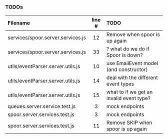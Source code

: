 ### TODOs
| Filename | line # | TODO
|:------|:------:|:------
| services/spoor.server.services.js | 12 | Remove when spoor is up again
| services/spoor.server.services.js | 33 | ? what do we do if Spoor is down?
| utils/eventParser.server.utils.js | 10 | use EmailEvent model (and constructor)
| utils/eventParser.server.utils.js | 14 | deal with the different event types
| utils/eventParser.server.utils.js | 15 | what to if we get an invalid event type?
| queues.server.service.test.js | 3 | mock endpoints
| spoor.server.services.test.js | 3 | mock endpoints
| spoor.server.services.test.js | 11 | Remove SKIP when spoor is up again